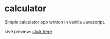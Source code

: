 # calculator

Simple calculator app written in vanilla Javascript.

Live preview: [click here](https://husky93.github.io/calculator/)